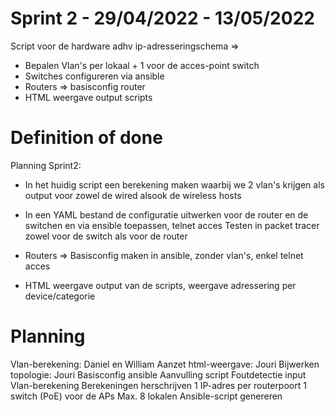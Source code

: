 # Sprint 2 - 29/04/2022 - 13/05/2022

Script voor de hardware adhv ip-adresseringschema =>

-	Bepalen Vlan's per lokaal  + 1 voor de acces-point switch
-	Switches configureren via ansible
-	Routers => basisconfig router
-	HTML weergave output scripts

# Definition of done

Planning Sprint2:

-	In het huidig script een berekening maken waarbij we 2 vlan's krijgen als output
	voor zowel de wired alsook de wireless hosts


-	In een YAML bestand de configuratie uitwerken voor de router en de switchen
	en via ensible toepassen, telnet acces
	Testen in packet tracer zowel voor de switch als voor de router
	
	
-	Routers => Basisconfig maken in ansible, zonder vlan's, enkel telnet acces


-	HTML weergave output van de scripts, weergave adressering per device/categorie

# Planning

Vlan-berekening: Daniel en William
Aanzet html-weergave: Jouri
Bijwerken topologie: Jouri
Basisconfig ansible
Aanvulling script
	Foutdetectie input
	Vlan-berekening
	Berekeningen herschrijven
		1 IP-adres per routerpoort
		1 switch (PoE) voor de APs
		Max. 8 lokalen
	Ansible-script genereren



